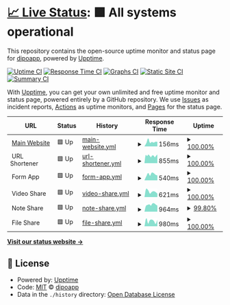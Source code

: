 # [📈 Live Status](https://demo.upptime.js.org): <!--live status--> **🟩 All systems operational**

This repository contains the open-source uptime monitor and status page for [dipoapp](https://demo.upptime.js.org), powered by [Upptime](https://github.com/upptime/upptime).

[![Uptime CI](https://github.com/dipoapp/uptime/workflows/Uptime%20CI/badge.svg)](https://github.com/dipoapp/uptime/actions?query=workflow%3A%22Uptime+CI%22)
[![Response Time CI](https://github.com/dipoapp/uptime/workflows/Response%20Time%20CI/badge.svg)](https://github.com/dipoapp/uptime/actions?query=workflow%3A%22Response+Time+CI%22)
[![Graphs CI](https://github.com/dipoapp/uptime/workflows/Graphs%20CI/badge.svg)](https://github.com/dipoapp/uptime/actions?query=workflow%3A%22Graphs+CI%22)
[![Static Site CI](https://github.com/dipoapp/uptime/workflows/Static%20Site%20CI/badge.svg)](https://github.com/dipoapp/uptime/actions?query=workflow%3A%22Static+Site+CI%22)
[![Summary CI](https://github.com/dipoapp/uptime/workflows/Summary%20CI/badge.svg)](https://github.com/dipoapp/uptime/actions?query=workflow%3A%22Summary+CI%22)

With [Upptime](https://upptime.js.org), you can get your own unlimited and free uptime monitor and status page, powered entirely by a GitHub repository. We use [Issues](https://github.com/dipoapp/uptime/issues) as incident reports, [Actions](https://github.com/dipoapp/uptime/actions) as uptime monitors, and [Pages](https://demo.upptime.js.org) for the status page.

<!--start: status pages-->
<!-- This summary is generated by Upptime (https://github.com/upptime/upptime) -->
<!-- Do not edit this manually, your changes will be overwritten -->
<!-- prettier-ignore -->
| URL | Status | History | Response Time | Uptime |
| --- | ------ | ------- | ------------- | ------ |
| <img alt="" src="https://icons.duckduckgo.com/ip3/dipo.app.ico" height="13"> [Main Website](https://dipo.app) | 🟩 Up | [main-website.yml](https://github.com/dipoapp/uptime/commits/HEAD/history/main-website.yml) | <details><summary><img alt="Response time graph" src="./graphs/main-website/response-time-week.png" height="20"> 156ms</summary><br><a href="https://status.dipo.app/history/main-website"><img alt="Response time 159" src="https://img.shields.io/endpoint?url=https%3A%2F%2Fraw.githubusercontent.com%2Fdipoapp%2Fuptime%2FHEAD%2Fapi%2Fmain-website%2Fresponse-time.json"></a><br><a href="https://status.dipo.app/history/main-website"><img alt="24-hour response time 157" src="https://img.shields.io/endpoint?url=https%3A%2F%2Fraw.githubusercontent.com%2Fdipoapp%2Fuptime%2FHEAD%2Fapi%2Fmain-website%2Fresponse-time-day.json"></a><br><a href="https://status.dipo.app/history/main-website"><img alt="7-day response time 156" src="https://img.shields.io/endpoint?url=https%3A%2F%2Fraw.githubusercontent.com%2Fdipoapp%2Fuptime%2FHEAD%2Fapi%2Fmain-website%2Fresponse-time-week.json"></a><br><a href="https://status.dipo.app/history/main-website"><img alt="30-day response time 138" src="https://img.shields.io/endpoint?url=https%3A%2F%2Fraw.githubusercontent.com%2Fdipoapp%2Fuptime%2FHEAD%2Fapi%2Fmain-website%2Fresponse-time-month.json"></a><br><a href="https://status.dipo.app/history/main-website"><img alt="1-year response time 159" src="https://img.shields.io/endpoint?url=https%3A%2F%2Fraw.githubusercontent.com%2Fdipoapp%2Fuptime%2FHEAD%2Fapi%2Fmain-website%2Fresponse-time-year.json"></a></details> | <details><summary><a href="https://status.dipo.app/history/main-website">100.00%</a></summary><a href="https://status.dipo.app/history/main-website"><img alt="All-time uptime 100.00%" src="https://img.shields.io/endpoint?url=https%3A%2F%2Fraw.githubusercontent.com%2Fdipoapp%2Fuptime%2FHEAD%2Fapi%2Fmain-website%2Fuptime.json"></a><br><a href="https://status.dipo.app/history/main-website"><img alt="24-hour uptime 100.00%" src="https://img.shields.io/endpoint?url=https%3A%2F%2Fraw.githubusercontent.com%2Fdipoapp%2Fuptime%2FHEAD%2Fapi%2Fmain-website%2Fuptime-day.json"></a><br><a href="https://status.dipo.app/history/main-website"><img alt="7-day uptime 100.00%" src="https://img.shields.io/endpoint?url=https%3A%2F%2Fraw.githubusercontent.com%2Fdipoapp%2Fuptime%2FHEAD%2Fapi%2Fmain-website%2Fuptime-week.json"></a><br><a href="https://status.dipo.app/history/main-website"><img alt="30-day uptime 100.00%" src="https://img.shields.io/endpoint?url=https%3A%2F%2Fraw.githubusercontent.com%2Fdipoapp%2Fuptime%2FHEAD%2Fapi%2Fmain-website%2Fuptime-month.json"></a><br><a href="https://status.dipo.app/history/main-website"><img alt="1-year uptime 100.00%" src="https://img.shields.io/endpoint?url=https%3A%2F%2Fraw.githubusercontent.com%2Fdipoapp%2Fuptime%2FHEAD%2Fapi%2Fmain-website%2Fuptime-year.json"></a></details>
| <img alt="" src="https://icons.duckduckgo.com/ip3/null.ico" height="13"> URL Shortener | 🟩 Up | [url-shortener.yml](https://github.com/dipoapp/uptime/commits/HEAD/history/url-shortener.yml) | <details><summary><img alt="Response time graph" src="./graphs/url-shortener/response-time-week.png" height="20"> 855ms</summary><br><a href="https://status.dipo.app/history/url-shortener"><img alt="Response time 975" src="https://img.shields.io/endpoint?url=https%3A%2F%2Fraw.githubusercontent.com%2Fdipoapp%2Fuptime%2FHEAD%2Fapi%2Furl-shortener%2Fresponse-time.json"></a><br><a href="https://status.dipo.app/history/url-shortener"><img alt="24-hour response time 1000" src="https://img.shields.io/endpoint?url=https%3A%2F%2Fraw.githubusercontent.com%2Fdipoapp%2Fuptime%2FHEAD%2Fapi%2Furl-shortener%2Fresponse-time-day.json"></a><br><a href="https://status.dipo.app/history/url-shortener"><img alt="7-day response time 855" src="https://img.shields.io/endpoint?url=https%3A%2F%2Fraw.githubusercontent.com%2Fdipoapp%2Fuptime%2FHEAD%2Fapi%2Furl-shortener%2Fresponse-time-week.json"></a><br><a href="https://status.dipo.app/history/url-shortener"><img alt="30-day response time 819" src="https://img.shields.io/endpoint?url=https%3A%2F%2Fraw.githubusercontent.com%2Fdipoapp%2Fuptime%2FHEAD%2Fapi%2Furl-shortener%2Fresponse-time-month.json"></a><br><a href="https://status.dipo.app/history/url-shortener"><img alt="1-year response time 975" src="https://img.shields.io/endpoint?url=https%3A%2F%2Fraw.githubusercontent.com%2Fdipoapp%2Fuptime%2FHEAD%2Fapi%2Furl-shortener%2Fresponse-time-year.json"></a></details> | <details><summary><a href="https://status.dipo.app/history/url-shortener">100.00%</a></summary><a href="https://status.dipo.app/history/url-shortener"><img alt="All-time uptime 99.69%" src="https://img.shields.io/endpoint?url=https%3A%2F%2Fraw.githubusercontent.com%2Fdipoapp%2Fuptime%2FHEAD%2Fapi%2Furl-shortener%2Fuptime.json"></a><br><a href="https://status.dipo.app/history/url-shortener"><img alt="24-hour uptime 100.00%" src="https://img.shields.io/endpoint?url=https%3A%2F%2Fraw.githubusercontent.com%2Fdipoapp%2Fuptime%2FHEAD%2Fapi%2Furl-shortener%2Fuptime-day.json"></a><br><a href="https://status.dipo.app/history/url-shortener"><img alt="7-day uptime 100.00%" src="https://img.shields.io/endpoint?url=https%3A%2F%2Fraw.githubusercontent.com%2Fdipoapp%2Fuptime%2FHEAD%2Fapi%2Furl-shortener%2Fuptime-week.json"></a><br><a href="https://status.dipo.app/history/url-shortener"><img alt="30-day uptime 99.65%" src="https://img.shields.io/endpoint?url=https%3A%2F%2Fraw.githubusercontent.com%2Fdipoapp%2Fuptime%2FHEAD%2Fapi%2Furl-shortener%2Fuptime-month.json"></a><br><a href="https://status.dipo.app/history/url-shortener"><img alt="1-year uptime 99.69%" src="https://img.shields.io/endpoint?url=https%3A%2F%2Fraw.githubusercontent.com%2Fdipoapp%2Fuptime%2FHEAD%2Fapi%2Furl-shortener%2Fuptime-year.json"></a></details>
| <img alt="" src="https://icons.duckduckgo.com/ip3/null.ico" height="13"> Form App | 🟩 Up | [form-app.yml](https://github.com/dipoapp/uptime/commits/HEAD/history/form-app.yml) | <details><summary><img alt="Response time graph" src="./graphs/form-app/response-time-week.png" height="20"> 540ms</summary><br><a href="https://status.dipo.app/history/form-app"><img alt="Response time 470" src="https://img.shields.io/endpoint?url=https%3A%2F%2Fraw.githubusercontent.com%2Fdipoapp%2Fuptime%2FHEAD%2Fapi%2Fform-app%2Fresponse-time.json"></a><br><a href="https://status.dipo.app/history/form-app"><img alt="24-hour response time 450" src="https://img.shields.io/endpoint?url=https%3A%2F%2Fraw.githubusercontent.com%2Fdipoapp%2Fuptime%2FHEAD%2Fapi%2Fform-app%2Fresponse-time-day.json"></a><br><a href="https://status.dipo.app/history/form-app"><img alt="7-day response time 540" src="https://img.shields.io/endpoint?url=https%3A%2F%2Fraw.githubusercontent.com%2Fdipoapp%2Fuptime%2FHEAD%2Fapi%2Fform-app%2Fresponse-time-week.json"></a><br><a href="https://status.dipo.app/history/form-app"><img alt="30-day response time 543" src="https://img.shields.io/endpoint?url=https%3A%2F%2Fraw.githubusercontent.com%2Fdipoapp%2Fuptime%2FHEAD%2Fapi%2Fform-app%2Fresponse-time-month.json"></a><br><a href="https://status.dipo.app/history/form-app"><img alt="1-year response time 470" src="https://img.shields.io/endpoint?url=https%3A%2F%2Fraw.githubusercontent.com%2Fdipoapp%2Fuptime%2FHEAD%2Fapi%2Fform-app%2Fresponse-time-year.json"></a></details> | <details><summary><a href="https://status.dipo.app/history/form-app">100.00%</a></summary><a href="https://status.dipo.app/history/form-app"><img alt="All-time uptime 100.00%" src="https://img.shields.io/endpoint?url=https%3A%2F%2Fraw.githubusercontent.com%2Fdipoapp%2Fuptime%2FHEAD%2Fapi%2Fform-app%2Fuptime.json"></a><br><a href="https://status.dipo.app/history/form-app"><img alt="24-hour uptime 100.00%" src="https://img.shields.io/endpoint?url=https%3A%2F%2Fraw.githubusercontent.com%2Fdipoapp%2Fuptime%2FHEAD%2Fapi%2Fform-app%2Fuptime-day.json"></a><br><a href="https://status.dipo.app/history/form-app"><img alt="7-day uptime 100.00%" src="https://img.shields.io/endpoint?url=https%3A%2F%2Fraw.githubusercontent.com%2Fdipoapp%2Fuptime%2FHEAD%2Fapi%2Fform-app%2Fuptime-week.json"></a><br><a href="https://status.dipo.app/history/form-app"><img alt="30-day uptime 100.00%" src="https://img.shields.io/endpoint?url=https%3A%2F%2Fraw.githubusercontent.com%2Fdipoapp%2Fuptime%2FHEAD%2Fapi%2Fform-app%2Fuptime-month.json"></a><br><a href="https://status.dipo.app/history/form-app"><img alt="1-year uptime 100.00%" src="https://img.shields.io/endpoint?url=https%3A%2F%2Fraw.githubusercontent.com%2Fdipoapp%2Fuptime%2FHEAD%2Fapi%2Fform-app%2Fuptime-year.json"></a></details>
| <img alt="" src="https://icons.duckduckgo.com/ip3/null.ico" height="13"> Video Share | 🟩 Up | [video-share.yml](https://github.com/dipoapp/uptime/commits/HEAD/history/video-share.yml) | <details><summary><img alt="Response time graph" src="./graphs/video-share/response-time-week.png" height="20"> 621ms</summary><br><a href="https://status.dipo.app/history/video-share"><img alt="Response time 528" src="https://img.shields.io/endpoint?url=https%3A%2F%2Fraw.githubusercontent.com%2Fdipoapp%2Fuptime%2FHEAD%2Fapi%2Fvideo-share%2Fresponse-time.json"></a><br><a href="https://status.dipo.app/history/video-share"><img alt="24-hour response time 383" src="https://img.shields.io/endpoint?url=https%3A%2F%2Fraw.githubusercontent.com%2Fdipoapp%2Fuptime%2FHEAD%2Fapi%2Fvideo-share%2Fresponse-time-day.json"></a><br><a href="https://status.dipo.app/history/video-share"><img alt="7-day response time 621" src="https://img.shields.io/endpoint?url=https%3A%2F%2Fraw.githubusercontent.com%2Fdipoapp%2Fuptime%2FHEAD%2Fapi%2Fvideo-share%2Fresponse-time-week.json"></a><br><a href="https://status.dipo.app/history/video-share"><img alt="30-day response time 544" src="https://img.shields.io/endpoint?url=https%3A%2F%2Fraw.githubusercontent.com%2Fdipoapp%2Fuptime%2FHEAD%2Fapi%2Fvideo-share%2Fresponse-time-month.json"></a><br><a href="https://status.dipo.app/history/video-share"><img alt="1-year response time 528" src="https://img.shields.io/endpoint?url=https%3A%2F%2Fraw.githubusercontent.com%2Fdipoapp%2Fuptime%2FHEAD%2Fapi%2Fvideo-share%2Fresponse-time-year.json"></a></details> | <details><summary><a href="https://status.dipo.app/history/video-share">100.00%</a></summary><a href="https://status.dipo.app/history/video-share"><img alt="All-time uptime 99.93%" src="https://img.shields.io/endpoint?url=https%3A%2F%2Fraw.githubusercontent.com%2Fdipoapp%2Fuptime%2FHEAD%2Fapi%2Fvideo-share%2Fuptime.json"></a><br><a href="https://status.dipo.app/history/video-share"><img alt="24-hour uptime 100.00%" src="https://img.shields.io/endpoint?url=https%3A%2F%2Fraw.githubusercontent.com%2Fdipoapp%2Fuptime%2FHEAD%2Fapi%2Fvideo-share%2Fuptime-day.json"></a><br><a href="https://status.dipo.app/history/video-share"><img alt="7-day uptime 100.00%" src="https://img.shields.io/endpoint?url=https%3A%2F%2Fraw.githubusercontent.com%2Fdipoapp%2Fuptime%2FHEAD%2Fapi%2Fvideo-share%2Fuptime-week.json"></a><br><a href="https://status.dipo.app/history/video-share"><img alt="30-day uptime 100.00%" src="https://img.shields.io/endpoint?url=https%3A%2F%2Fraw.githubusercontent.com%2Fdipoapp%2Fuptime%2FHEAD%2Fapi%2Fvideo-share%2Fuptime-month.json"></a><br><a href="https://status.dipo.app/history/video-share"><img alt="1-year uptime 99.93%" src="https://img.shields.io/endpoint?url=https%3A%2F%2Fraw.githubusercontent.com%2Fdipoapp%2Fuptime%2FHEAD%2Fapi%2Fvideo-share%2Fuptime-year.json"></a></details>
| <img alt="" src="https://icons.duckduckgo.com/ip3/null.ico" height="13"> Note Share | 🟩 Up | [note-share.yml](https://github.com/dipoapp/uptime/commits/HEAD/history/note-share.yml) | <details><summary><img alt="Response time graph" src="./graphs/note-share/response-time-week.png" height="20"> 964ms</summary><br><a href="https://status.dipo.app/history/note-share"><img alt="Response time 987" src="https://img.shields.io/endpoint?url=https%3A%2F%2Fraw.githubusercontent.com%2Fdipoapp%2Fuptime%2FHEAD%2Fapi%2Fnote-share%2Fresponse-time.json"></a><br><a href="https://status.dipo.app/history/note-share"><img alt="24-hour response time 844" src="https://img.shields.io/endpoint?url=https%3A%2F%2Fraw.githubusercontent.com%2Fdipoapp%2Fuptime%2FHEAD%2Fapi%2Fnote-share%2Fresponse-time-day.json"></a><br><a href="https://status.dipo.app/history/note-share"><img alt="7-day response time 964" src="https://img.shields.io/endpoint?url=https%3A%2F%2Fraw.githubusercontent.com%2Fdipoapp%2Fuptime%2FHEAD%2Fapi%2Fnote-share%2Fresponse-time-week.json"></a><br><a href="https://status.dipo.app/history/note-share"><img alt="30-day response time 916" src="https://img.shields.io/endpoint?url=https%3A%2F%2Fraw.githubusercontent.com%2Fdipoapp%2Fuptime%2FHEAD%2Fapi%2Fnote-share%2Fresponse-time-month.json"></a><br><a href="https://status.dipo.app/history/note-share"><img alt="1-year response time 987" src="https://img.shields.io/endpoint?url=https%3A%2F%2Fraw.githubusercontent.com%2Fdipoapp%2Fuptime%2FHEAD%2Fapi%2Fnote-share%2Fresponse-time-year.json"></a></details> | <details><summary><a href="https://status.dipo.app/history/note-share">99.80%</a></summary><a href="https://status.dipo.app/history/note-share"><img alt="All-time uptime 99.92%" src="https://img.shields.io/endpoint?url=https%3A%2F%2Fraw.githubusercontent.com%2Fdipoapp%2Fuptime%2FHEAD%2Fapi%2Fnote-share%2Fuptime.json"></a><br><a href="https://status.dipo.app/history/note-share"><img alt="24-hour uptime 100.00%" src="https://img.shields.io/endpoint?url=https%3A%2F%2Fraw.githubusercontent.com%2Fdipoapp%2Fuptime%2FHEAD%2Fapi%2Fnote-share%2Fuptime-day.json"></a><br><a href="https://status.dipo.app/history/note-share"><img alt="7-day uptime 99.80%" src="https://img.shields.io/endpoint?url=https%3A%2F%2Fraw.githubusercontent.com%2Fdipoapp%2Fuptime%2FHEAD%2Fapi%2Fnote-share%2Fuptime-week.json"></a><br><a href="https://status.dipo.app/history/note-share"><img alt="30-day uptime 99.95%" src="https://img.shields.io/endpoint?url=https%3A%2F%2Fraw.githubusercontent.com%2Fdipoapp%2Fuptime%2FHEAD%2Fapi%2Fnote-share%2Fuptime-month.json"></a><br><a href="https://status.dipo.app/history/note-share"><img alt="1-year uptime 99.92%" src="https://img.shields.io/endpoint?url=https%3A%2F%2Fraw.githubusercontent.com%2Fdipoapp%2Fuptime%2FHEAD%2Fapi%2Fnote-share%2Fuptime-year.json"></a></details>
| <img alt="" src="https://icons.duckduckgo.com/ip3/null.ico" height="13"> File Share | 🟩 Up | [file-share.yml](https://github.com/dipoapp/uptime/commits/HEAD/history/file-share.yml) | <details><summary><img alt="Response time graph" src="./graphs/file-share/response-time-week.png" height="20"> 980ms</summary><br><a href="https://status.dipo.app/history/file-share"><img alt="Response time 2823" src="https://img.shields.io/endpoint?url=https%3A%2F%2Fraw.githubusercontent.com%2Fdipoapp%2Fuptime%2FHEAD%2Fapi%2Ffile-share%2Fresponse-time.json"></a><br><a href="https://status.dipo.app/history/file-share"><img alt="24-hour response time 1158" src="https://img.shields.io/endpoint?url=https%3A%2F%2Fraw.githubusercontent.com%2Fdipoapp%2Fuptime%2FHEAD%2Fapi%2Ffile-share%2Fresponse-time-day.json"></a><br><a href="https://status.dipo.app/history/file-share"><img alt="7-day response time 980" src="https://img.shields.io/endpoint?url=https%3A%2F%2Fraw.githubusercontent.com%2Fdipoapp%2Fuptime%2FHEAD%2Fapi%2Ffile-share%2Fresponse-time-week.json"></a><br><a href="https://status.dipo.app/history/file-share"><img alt="30-day response time 993" src="https://img.shields.io/endpoint?url=https%3A%2F%2Fraw.githubusercontent.com%2Fdipoapp%2Fuptime%2FHEAD%2Fapi%2Ffile-share%2Fresponse-time-month.json"></a><br><a href="https://status.dipo.app/history/file-share"><img alt="1-year response time 2823" src="https://img.shields.io/endpoint?url=https%3A%2F%2Fraw.githubusercontent.com%2Fdipoapp%2Fuptime%2FHEAD%2Fapi%2Ffile-share%2Fresponse-time-year.json"></a></details> | <details><summary><a href="https://status.dipo.app/history/file-share">100.00%</a></summary><a href="https://status.dipo.app/history/file-share"><img alt="All-time uptime 100.00%" src="https://img.shields.io/endpoint?url=https%3A%2F%2Fraw.githubusercontent.com%2Fdipoapp%2Fuptime%2FHEAD%2Fapi%2Ffile-share%2Fuptime.json"></a><br><a href="https://status.dipo.app/history/file-share"><img alt="24-hour uptime 100.00%" src="https://img.shields.io/endpoint?url=https%3A%2F%2Fraw.githubusercontent.com%2Fdipoapp%2Fuptime%2FHEAD%2Fapi%2Ffile-share%2Fuptime-day.json"></a><br><a href="https://status.dipo.app/history/file-share"><img alt="7-day uptime 100.00%" src="https://img.shields.io/endpoint?url=https%3A%2F%2Fraw.githubusercontent.com%2Fdipoapp%2Fuptime%2FHEAD%2Fapi%2Ffile-share%2Fuptime-week.json"></a><br><a href="https://status.dipo.app/history/file-share"><img alt="30-day uptime 100.00%" src="https://img.shields.io/endpoint?url=https%3A%2F%2Fraw.githubusercontent.com%2Fdipoapp%2Fuptime%2FHEAD%2Fapi%2Ffile-share%2Fuptime-month.json"></a><br><a href="https://status.dipo.app/history/file-share"><img alt="1-year uptime 100.00%" src="https://img.shields.io/endpoint?url=https%3A%2F%2Fraw.githubusercontent.com%2Fdipoapp%2Fuptime%2FHEAD%2Fapi%2Ffile-share%2Fuptime-year.json"></a></details>

<!--end: status pages-->

[**Visit our status website →**](https://demo.upptime.js.org)

## 📄 License

- Powered by: [Upptime](https://github.com/upptime/upptime)
- Code: [MIT](./LICENSE) © [dipoapp](https://demo.upptime.js.org)
- Data in the `./history` directory: [Open Database License](https://opendatacommons.org/licenses/odbl/1-0/)
